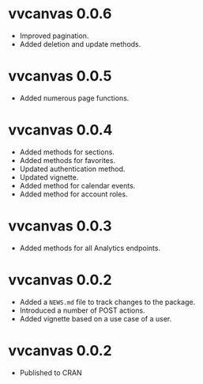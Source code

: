 # vvcanvas 0.0.6

* Improved pagination.
* Added deletion and update methods.

# vvcanvas 0.0.5
* Added numerous page functions.

# vvcanvas 0.0.4

* Added methods for sections.
* Added methods for favorites.
* Updated authentication method.
* Updated vignette.
* Added method for calendar events.
* Added method for account roles.

# vvcanvas 0.0.3

* Added methods for all Analytics endpoints.

# vvcanvas 0.0.2

* Added a `NEWS.md` file to track changes to the package.
* Introduced a number of POST actions.
* Added vignette based on a use case of a user.

# vvcanvas 0.0.2

* Published to CRAN
